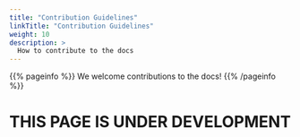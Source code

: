 ```yaml
---
title: "Contribution Guidelines"
linkTitle: "Contribution Guidelines"
weight: 10
description: >
  How to contribute to the docs
---
```


{{% pageinfo %}}
We welcome contributions to the docs!
{{% /pageinfo %}}

# THIS PAGE IS UNDER DEVELOPMENT



